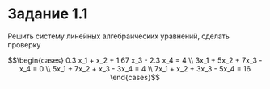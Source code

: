 # Задание 1.1

Решить систему линейных алгебраических уравнений, сделать проверку

$$\begin{cases}
		0.3 x_1 + x_2 + 1.67 x_3 - 2.3 x_4 = 4 \\
		3x_1 + 5x_2 + 7x_3 - x_4 = 0 \\
		5x_1 + 7x_2 + x_3 - 3x_4 = 4 \\
		7x_1 + x_2 + 3x_3 - 5x_4 = 16
\end{cases}$$
